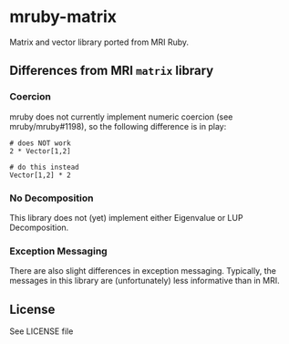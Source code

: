 # mruby-matrix

Matrix and vector library ported from MRI Ruby.

## Differences from MRI `matrix` library

### Coercion

mruby does not currently implement numeric coercion (see mruby/mruby#1198), so the following difference is in play:

    # does NOT work
    2 * Vector[1,2]

    # do this instead
    Vector[1,2] * 2

### No Decomposition
This library does not (yet) implement either Eigenvalue or LUP Decomposition.

### Exception Messaging

There are also slight differences in exception messaging. Typically, the messages in this library are (unfortunately) less informative than in MRI.

## License

See LICENSE file
